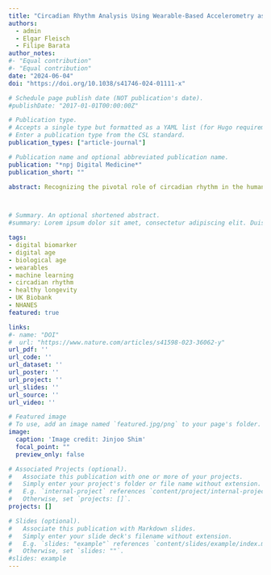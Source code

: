```yaml
---
title: "Circadian Rhythm Analysis Using Wearable-Based Accelerometry as a Digital Biomarker of Aging and Healthspan" 
authors:
  - admin
  - Elgar Fleisch
  - Filipe Barata
author_notes:
#- "Equal contribution"
#- "Equal contribution"
date: "2024-06-04"
doi: "https://doi.org/10.1038/s41746-024-01111-x"

# Schedule page publish date (NOT publication's date).
#publishDate: "2017-01-01T00:00:00Z"

# Publication type.
# Accepts a single type but formatted as a YAML list (for Hugo requirements).
# Enter a publication type from the CSL standard.
publication_types: ["article-journal"]

# Publication name and optional abbreviated publication name.
publication: "*npj Digital Medicine*"
publication_short: ""

abstract: Recognizing the pivotal role of circadian rhythm in the human aging process and its scalability through wearables, we introduce CosinorAge, a novel digital biomarker of aging developed from wearable-derived circadian rhythmicity from 80,000 midlife and older adults in the UK and US. A one-year increase in CosinorAge corresponded to 8-12% higher all-cause and cause-specific mortality risks and 3-14% increased prospective incidences of age-related diseases. CosinorAge also captured a non-linear decline in resilience and physical functioning, evidenced by an 8-33% reduction in self-rated health and a 3-23% decline in health-related quality of life score, adjusting for covariates and multiple testing. The associations were robust in sensitivity analyses and external validation using an independent cohort from a disparate geographical region using a different wearable device. Moreover, we illustrated a heterogeneous impact of circadian parameters associated with biological aging, with young (<45 years) and fast agers experiencing a substantially delayed acrophase with a 25-minute difference in peak timing compared to slow agers, diminishing to a 7-minute difference in older adults (>65 years). Our findings underscore CosinorAge’s potential as a scalable, economic, and digital solution for promoting healthy longevity, elucidating the critical and multifaceted circadian rhythmicity in aging processes. Consequently, our research contributes to advancing preventive measures in digital medicine.



# Summary. An optional shortened abstract.
#summary: Lorem ipsum dolor sit amet, consectetur adipiscing elit. Duis posuere tellus ac convallis placerat. Proin tincidunt magna sed ex sollicitudin condimentum.

tags: 
- digital biomarker
- digital age 
- biological age
- wearables
- machine learning
- circadian rhythm
- healthy longevity
- UK Biobank
- NHANES
featured: true

links:
#- name: "DOI"
#  url: "https://www.nature.com/articles/s41598-023-36062-y"
url_pdf: ''
url_code: ''
url_dataset: ''
url_poster: ''
url_project: ''
url_slides: ''
url_source: ''
url_video: ''

# Featured image
# To use, add an image named `featured.jpg/png` to your page's folder. 
image:
  caption: 'Image credit: Jinjoo Shim'
  focal_point: ""
  preview_only: false

# Associated Projects (optional).
#   Associate this publication with one or more of your projects.
#   Simply enter your project's folder or file name without extension.
#   E.g. `internal-project` references `content/project/internal-project/index.md`.
#   Otherwise, set `projects: []`.
projects: []

# Slides (optional).
#   Associate this publication with Markdown slides.
#   Simply enter your slide deck's filename without extension.
#   E.g. `slides: "example"` references `content/slides/example/index.md`.
#   Otherwise, set `slides: ""`.
#slides: example
---
```

